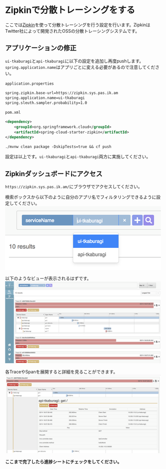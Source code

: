 # Zipkinで分散トレーシングをする
ここでは[Zipkin](https://zipkin.io/)を使って分散トレーシングを行う設定を行います。ZipkinはTwitter社によって開発されたOSSの分散トレーシングシステムです。

## アプリケーションの修正
`ui-tkaburagi`と`api-tkaburagi`に以下の設定を追加し再度pushします。`spring.application.name`はアプリごとに変える必要があるので注意してください。

`application.properties`
```properties
spring.zipkin.base-url=https://zipkin.sys.pas.ik.am
spring.application.name=ui-tkaburagi
spring.sleuth.sampler.probability=1.0
```

`pom.xml`
```xml
<dependency>
    <groupId>org.springframework.cloud</groupId>
    <artifactId>spring-cloud-starter-zipkin</artifactId>
</dependency>
```

```shell
./mvnw clean package -DskipTests=true && cf push
```

設定は以上です。`ui-tkaburagi`と`api-tkaburagi`両方に実施してください。

## Zipkinダッシュボードにアクセス
`https://zipkin.sys.pas.ik.am/`にブラウザでアクセスしてください。

検索ボックスから以下のように自分のアプリ名でフィルタリングできるように設定してください。
![image](https://github.com/tkaburagi/pcf-developer-workshop/blob/master/img/zipkin-2.png)

以下のようなビューが表示されるはずです。
![image](https://github.com/tkaburagi/pcf-developer-workshop/blob/master/img/zipkin-1.png)

各TraceやSpanを展開すると詳細を見ることができます。
![image](https://github.com/tkaburagi/pcf-developer-workshop/blob/master/img/zipkin-3.png)

**ここまで完了したら進捗シートにチェックをしてください。**

